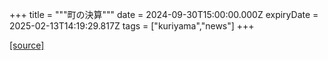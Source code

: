 +++
title = """町の決算"""
date = 2024-09-30T15:00:00.000Z
expiryDate = 2025-02-13T14:19:29.817Z
tags = ["kuriyama","news"]
+++


[[source]](https://www.town.kuriyama.hokkaido.jp/soshiki/32/595.html)
